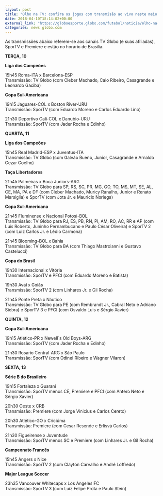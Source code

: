 ```yaml
---
layout: post
title: "Olho na TV: confira os jogos com transmisão ao vivo neste meio de semana"
date: 2018-04-10T18:14:02+00:00
external_link: "https://globoesporte.globo.com/futebol/noticia/olho-na-tv-confira-os-jogos-com-transmissao-ao-vivo-neste-meio-de-semana.ghtml"
categories: news globo.com
---
```

 
 
 

 
 
 
 

As transmissões abaixo referem-se aos canais TV Globo (e suas afiliadas), SporTV e Premiere e estão no horário de Brasília.

 
 
 

**TERÇA, 10**

 
 
 

**Liga dos Campeões**

 
 
 

15h45 Roma-ITA x Barcelona-ESP  
Transmissão: TV Globo (com Cleber Machado, Caio Ribeiro, Casagrande e Leonardo Gaciba)

 
 
 

**Copa Sul-Americana**

 
 
 

19h15 Jaguares-COL x Boston River-URU  
Transmissão: SporTV (com Eduardo Moreno e Carlos Eduardo Lino)

 
 
 

21h30 Deportivo Cali-COL x Danubio-URU  
Transmissão: SporTV (com Jader Rocha e Edinho)

 
 
 

**QUARTA, 11**

 
 
 

**Liga dos Campeões**

 
 
 

15h45 Real Madrid-ESP x Juventus-ITA  
Transmissão: TV Globo (com Galvão Bueno, Junior, Casagrande e Arnaldo Cezar Coelho)

 
 
 

**Taça Libertadores**

 
 
 

21h45 Palmeiras x Boca Juniors-ARG  
Transmissão: TV Globo para SP, RS, SC, PR, MG, GO, TO, MS, MT, SE, AL, CE, MA, PA e DF (com Cleber Machado, Muricy Ranalho, Junior e Renato Marsiglia) e SporTV (com Jota Jr. e Mauricio Noriega)

 
 
 

**Copa Sul-Americana**

 
 
 

21h45 Fluminense x Nacional Potosí-BOL  
Transmissão: TV Globo para RJ, ES, PB, RN, PI, AM, RO, AC, RR e AP (com Luis Roberto, Juninho Pernambucano e Paulo César Oliveira) e SporTV 2 (com Luiz Carlos Jr. e Lédio Carmona)

 
 
 

21h45 Blooming-BOL x Bahia  
Transmissão: TV Globo para BA (com Thiago Mastroianni e Gustavo Castelucci)

 
 
 

**Copa do Brasil**

 
 
 

19h30 Internacional x Vitória  
Transmissão: SporTV e PFCI (com Eduardo Moreno e Batista)

 
 
 

19h30 Avaí x Goiás  
Transmissão: SporTV 2 (com Linhares Jr. e Gil Rocha)

 
 
 

21h45 Ponte Preta x Náutico  
Transmissão: TV Globo para PE (com Rembrandt Jr., Cabral Neto e Adriano Siebra) e SporTV 3 e PFCI (com Osvaldo Luis e Sérgio Xavier)

 
 
 

**QUINTA, 12**

 
 
 

**Copa Sul-Americana**

 
 
 

19h15 Atlético-PR x Newell´s Old Boys-ARG  
Transmissão: SporTV (com Jader Rocha e Edinho)

 
 
 

21h30 Rosario Central-ARG x São Paulo  
Transmissão: SporTV (com Odinei Ribeiro e Wagner Vilaron)

 
 
 

**SEXTA, 13**

 
 
 

**Série B do Brasileiro**

 
 
 

19h15 Fortaleza x Guarani  
Transmissão: SporTV menos CE, Premiere e PFCI (com Antero Neto e Sérgio Xavier)

 
 
 

20h30 Oeste x CRB  
Transmissão: Premiere (com Jorge Vinicius e Carlos Cereto)

 
 
 

20h30 Atlético-GO x Criciúma  
Transmissão: Premiere (com Cesar Resende e Erlisvá Carlos)

 
 
 

 
 
 

21h30 Figueirense x Juventude  
Transmissão: SporTV menos SC e Premiere (com Linhares Jr. e Gil Rocha)

 
 
 

**Campeonato Francês**

 
 
 

15h45 Angers x Nice  
Transmissão: SporTV 2 (com Clayton Carvalho e André Loffredo)

 
 
 

**Major League Soccer**

 
 
 
 

23h35 Vancouver Whitecaps x Los Angeles FC  
Transmissão: SporTV 3 (com Luiz Felipe Prota e Paulo Stein)

 
 
 
